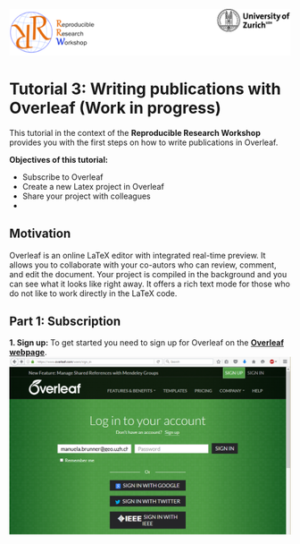 ![](header.png)
# Tutorial 3: Writing publications with Overleaf (Work in progress)

This tutorial in the context of the **Reproducible Research Workshop** provides you with the first steps on how to write publications in Overleaf.

**Objectives of this tutorial:**

* Subscribe to Overleaf
* Create a new Latex project in Overleaf
* Share your project with colleagues
* 

## Motivation
Overleaf is an online LaTeX editor with integrated real-time preview. 
It allows you to collaborate with your co-autors who can review, comment, and edit the document.
Your project is compiled in the background and you can see what it looks like right away.
It offers a rich text mode for those who do not like to work directly in the LaTeX code.

## Part 1: Subscription

**1. Sign up:** To get started you need to sign up for Overleaf on the **[Overleaf webpage](https://www.overleaf.com/)**.
![](sign_up.PNG)
